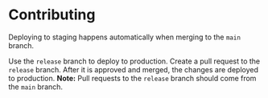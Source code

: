 # Contributing

Deploying to staging happens automatically when merging to the `main` branch.

Use the `release` branch to deploy to production. Create a pull request to the `release` branch. After it is approved and merged, the changes are deployed to production. **Note:** Pull requests to the `release` branch should come from the `main` branch.
